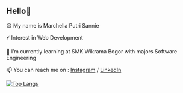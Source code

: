 ## Hello👋

😄 My name is Marchella Putri Sannie

⚡ Interest in Web Development

🌱 I’m currently learning at SMK Wikrama Bogor with majors Software Engineering

📫 You can reach me on :  [Instagram](https://www.instagram.com/marchellaps2/) / [LinkedIn](https://www.linkedin.com/in/marchella-putri-sannie/)


[![Top Langs](https://github-readme-stats.vercel.app/api/top-langs/?username=marchella2&layout=compact&theme=react)](https://github.com/marchella2/)
